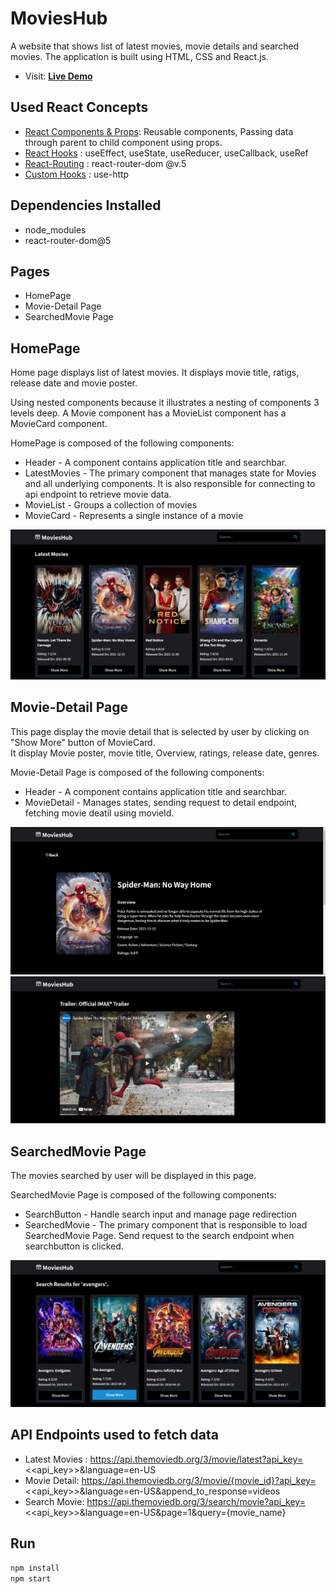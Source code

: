 # MoviesHub

A website that shows list of latest movies, movie details and searched movies. The application is built using HTML, CSS and React.js. 
* Visit: **[Live Demo](https://movieshub-f5945.web.app/)**

## Used React Concepts
* [React Components & Props](https://reactjs.org/docs/components-and-props.html): Reusable components, Passing data through parent to child component using props.
* [React Hooks](https://reactjs.org/docs/hooks-intro.html) : useEffect, useState, useReducer, useCallback, useRef
* [React-Routing](https://reactrouter.com/) : react-router-dom @v.5
* [Custom Hooks](https://reactjs.org/docs/hooks-custom.html) : use-http


## Dependencies Installed
* node_modules
* react-router-dom@5

## Pages
* HomePage
* Movie-Detail Page
* SearchedMovie Page

## HomePage

Home page displays list of latest movies. It displays movie title, ratigs, release date and movie poster.

Using nested components because it illustrates a nesting of components 3 levels deep. A Movie component has a MovieList component has a MovieCard component. 

HomePage is composed of the following components:

* Header - A component contains  application title and searchbar. 
* LatestMovies - The primary component that manages state for Movies and all underlying components. It is also responsible for connecting to api endpoint to retrieve movie data.
* MovieList - Groups a collection of movies 
* MovieCard - Represents a single instance of a movie

![HomePage](https://github.com/krupa2029/MoviesHub/blob/main/src/assets/images/Screenshot%20(63).png)

## Movie-Detail Page

This page display the movie detail that is selected by user by clicking on "Show More" button of MovieCard.\
It display Movie poster, movie title, Overview, ratings, release date, genres.

Movie-Detail Page is composed of the following components:

* Header - A component contains  application title and searchbar. 
* MovieDetail - Manages states, sending request to detail endpoint, fetching movie deatil using movieId.

![HomePage](https://github.com/krupa2029/MoviesHub/blob/main/src/assets/images/Screenshot%20(64).png)
![HomePage](https://github.com/krupa2029/MoviesHub/blob/main/src/assets/images/Screenshot%20(65).png)

## SearchedMovie Page

The movies searched by user will be displayed in this page.  

SearchedMovie Page is composed of the following components:

* SearchButton - Handle search input and manage page redirection
* SearchedMovie - The primary component that is responsible to load SearchedMovie Page. Send request to the search endpoint when searchbutton is clicked. 

![HomePage](https://github.com/krupa2029/MoviesHub/blob/main/src/assets/images/Search.png)

## API Endpoints used to fetch data
* Latest Movies : https://api.themoviedb.org/3/movie/latest?api_key=<<api_key>>&language=en-US
* Movie Detail: https://api.themoviedb.org/3/movie/{movie_id}?api_key=<<api_key>>&language=en-US&append_to_response=videos
* Search Movie: https://api.themoviedb.org/3/search/movie?api_key=<<api_key>>&language=en-US&page=1&query={movie_name}
  
## Run

   ```bash 
   npm install
   npm start
   ```
